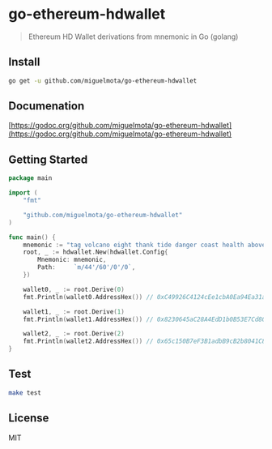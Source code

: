 # go-ethereum-hdwallet

> Ethereum HD Wallet derivations from mnemonic in Go (golang)

## Install

```bash
go get -u github.com/miguelmota/go-ethereum-hdwallet
```

## Documenation

[https://godoc.org/github.com/miguelmota/go-ethereum-hdwallet](https://godoc.org/github.com/miguelmota/go-ethereum-hdwallet)

## Getting Started

```go
package main

import (
	"fmt"

	"github.com/miguelmota/go-ethereum-hdwallet"
)

func main() {
	mnemonic := "tag volcano eight thank tide danger coast health above argue embrace heavy"
	root, _ := hdwallet.New(hdwallet.Config{
		Mnemonic: mnemonic,
		Path:     `m/44'/60'/0'/0`,
	})

	wallet0, _ := root.Derive(0)
	fmt.Println(wallet0.AddressHex()) // 0xC49926C4124cEe1cbA0Ea94Ea31a6c12318df947

	wallet1, _ := root.Derive(1)
	fmt.Println(wallet1.AddressHex()) // 0x8230645aC28A4EdD1b0B53E7Cd8019744E9dD559

	wallet2, _ := root.Derive(2)
	fmt.Println(wallet2.AddressHex()) // 0x65c150B7eF3B1adbB9cB2b8041C892b15eDde05A
}
```

## Test

```bash
make test
```

## License

MIT
